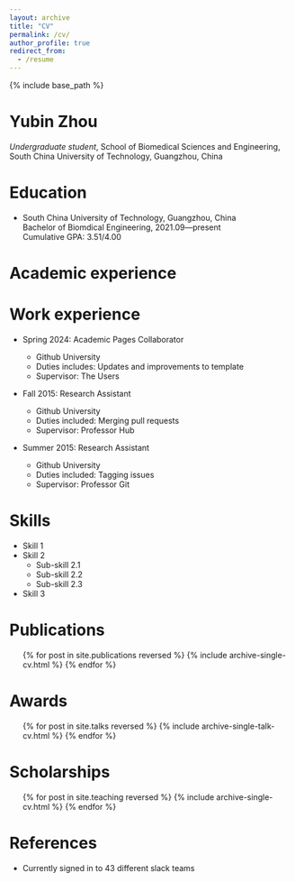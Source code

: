 ```yaml
---
layout: archive
title: "CV"
permalink: /cv/
author_profile: true
redirect_from:
  - /resume
---
```


{% include base_path %}

Yubin Zhou
======
*Undergraduate student*, School of Biomedical Sciences and Engineering,   
South China University of Technology, Guangzhou, China


Education
======

- South China University of Technology, Guangzhou, China  
Bachelor of Biomdical Engineering, 2021.09—present  
Cumulative GPA: 3.51/4.00

Academic experience
======

Work experience
======
* Spring 2024: Academic Pages Collaborator
  * Github University
  * Duties includes: Updates and improvements to template
  * Supervisor: The Users

* Fall 2015: Research Assistant
  * Github University
  * Duties included: Merging pull requests
  * Supervisor: Professor Hub

* Summer 2015: Research Assistant
  * Github University
  * Duties included: Tagging issues
  * Supervisor: Professor Git
  
Skills
======
* Skill 1
* Skill 2
  * Sub-skill 2.1
  * Sub-skill 2.2
  * Sub-skill 2.3
* Skill 3

Publications
======
  <ul>{% for post in site.publications reversed %}
    {% include archive-single-cv.html %}
  {% endfor %}</ul>
  
Awards
======
  <ul>{% for post in site.talks reversed %}
    {% include archive-single-talk-cv.html  %}
  {% endfor %}</ul>
  

Scholarships
======
  <ul>{% for post in site.teaching reversed %}
    {% include archive-single-cv.html %}
  {% endfor %}</ul>
  
References
======
* Currently signed in to 43 different slack teams
